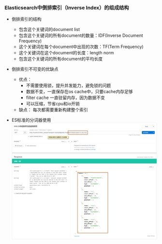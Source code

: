 ### Elasticsearch中倒排索引（Inverse Index）的组成结构

* 倒排索引的结构
    * 包含这个关键词的document list
    * 包含这个关键词的所有document的数量：IDF(Inverse Document Frequency)
    * 这个关键词在每个document中出现的次数：TF(Term Frequency)
    * 这个关键词在这个document的长度：length norm
    * 包含这个关键词的所有document的平均长度
    
* 倒排索引不可变的优缺点
    * 优点：
        * 不需要使用锁，提升并发能力，避免锁的问题
        * 数据不变，一直保存在os cache中，只要cache内存足够
        * filter cache 一直驻留内存，因为数据不变
        * 可以压缩，节省cpu和io开销
    * 缺点：
        每次都需要重新构建整个索引
        
* ES标准的分词器使用
![ES中倒排索引的结构组成原理](./photos/concept/038.ES中倒排索引的结构剖析--标准分词器测试.png)